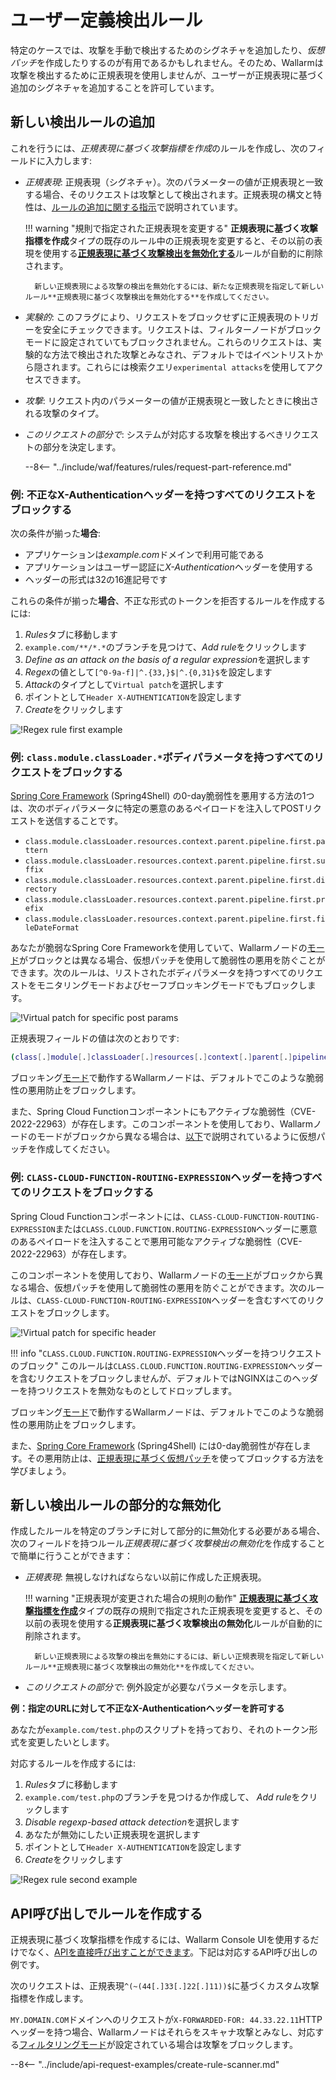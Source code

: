 [link-regex]:       https://github.com/yandex/pire

[img-regex-example1]:       ../../images/user-guides/rules/regex-rule-1.png
[img-regex-example2]:       ../../images/user-guides/rules/regex-rule-2.png
[img-regex-id]:             ../../images/user-guides/rules/regex-id.png

# ユーザー定義検出ルール

特定のケースでは、攻撃を手動で検出するためのシグネチャを追加したり、*仮想パッチ*を作成したりするのが有用であるかもしれません。そのため、Wallarmは攻撃を検出するために正規表現を使用しませんが、ユーザーが正規表現に基づく追加のシグネチャを追加することを許可しています。

## 新しい検出ルールの追加

これを行うには、*正規表現に基づく攻撃指標を作成*のルールを作成し、次のフィールドに入力します:

* *正規表現*: 正規表現（シグネチャ）。次のパラメーターの値が正規表現と一致する場合、そのリクエストは攻撃として検出されます。正規表現の構文と特性は、[ルールの追加に関する指示](add-rule.md#condition-type-regex)で説明されています。

    !!! warning "規則で指定された正規表現を変更する"
        **正規表現に基づく攻撃指標を作成**タイプの既存のルール中の正規表現を変更すると、その以前の表現を使用する[**正規表現に基づく攻撃検出を無効化する**](#partial-disabling-of-a-new-detection-rule)ルールが自動的に削除されます。

        新しい正規表現による攻撃の検出を無効化するには、新たな正規表現を指定して新しいルール**正規表現に基づく攻撃検出を無効化する**を作成してください。

* *実験的*: このフラグにより、リクエストをブロックせずに正規表現のトリガーを安全にチェックできます。リクエストは、フィルターノードがブロックモードに設定されていてもブロックされません。これらのリクエストは、実験的な方法で検出された攻撃とみなされ、デフォルトではイベントリストから隠されます。これらには検索クエリ`experimental attacks`を使用してアクセスできます。

* *攻撃*: リクエスト内のパラメーターの値が正規表現と一致したときに検出される攻撃のタイプ。

* *このリクエストの部分で*: システムが対応する攻撃を検出するべきリクエストの部分を決定します。

    --8<-- "../include/waf/features/rules/request-part-reference.md"

### 例: 不正なX-Authenticationヘッダーを持つすべてのリクエストをブロックする

次の条件が揃った**場合**:

* アプリケーションは*example.com*ドメインで利用可能である
* アプリケーションはユーザー認証に*X-Authentication*ヘッダーを使用する
* ヘッダーの形式は32の16進記号です

これらの条件が揃った**場合**、不正な形式のトークンを拒否するルールを作成するには:

1. *Rules*タブに移動します
2. `example.com/**/*.*`のブランチを見つけて、*Add rule*をクリックします
3. *Define as an attack on the basis of a regular expression*を選択します
4. *Regex*の値として`[^0-9a-f]|^.{33,}$|^.{0,31}$`を設定します
5. *Attack*のタイプとして`Virtual patch`を選択します
6. ポイントとして`Header X-AUTHENTICATION`を設定します
7. *Create*をクリックします

![!Regex rule first example][img-regex-example1]

### 例: `class.module.classLoader.*`ボディパラメータを持つすべてのリクエストをブロックする

[Spring Core Framework](https://docs.spring.io/spring-framework/docs/3.2.x/spring-framework-reference/html/overview.html) (Spring4Shell) の0-day脆弱性を悪用する方法の1つは、次のボディパラメータに特定の悪意のあるペイロードを注入してPOSTリクエストを送信することです。

* `class.module.classLoader.resources.context.parent.pipeline.first.pattern`
* `class.module.classLoader.resources.context.parent.pipeline.first.suffix`
* `class.module.classLoader.resources.context.parent.pipeline.first.directory`
* `class.module.classLoader.resources.context.parent.pipeline.first.prefix`
* `class.module.classLoader.resources.context.parent.pipeline.first.fileDateFormat`

あなたが脆弱なSpring Core Frameworkを使用していて、Wallarmノードの[モード](../../admin-en/configure-wallarm-mode.md#available-filtration-modes)がブロックとは異なる場合、仮想パッチを使用して脆弱性の悪用を防ぐことができます。次のルールは、リストされたボディパラメータを持つすべてのリクエストをモニタリングモードおよびセーフブロッキングモードでもブロックします。

![!Virtual patch for specific post params](../../images/user-guides/rules/regexp-rule-post-params-spring.png)

正規表現フィールドの値は次のとおりです:

```bash
(class[.]module[.]classLoader[.]resources[.]context[.]parent[.]pipeline[.]first[.])(pattern|suffix|directory|prefix|fileDateFormat)
```

ブロッキング[モード](../../admin-en/configure-wallarm-mode.md#available-filtration-modes)で動作するWallarmノードは、デフォルトでこのような脆弱性の悪用防止をブロックします。

また、Spring Cloud Functionコンポーネントにもアクティブな脆弱性（CVE-2022-22963）が存在します。このコンポーネントを使用しており、Wallarmノードのモードがブロックから異なる場合は、[以下](#example-block-all-requests-with-the-class-cloud-function-routing-expression-header)で説明されているように仮想パッチを作成してください。

### 例: `CLASS-CLOUD-FUNCTION-ROUTING-EXPRESSION`ヘッダーを持つすべてのリクエストをブロックする

Spring Cloud Functionコンポーネントには、`CLASS-CLOUD-FUNCTION-ROUTING-EXPRESSION`または`CLASS.CLOUD.FUNCTION.ROUTING-EXPRESSION`ヘッダーに悪意のあるペイロードを注入することで悪用可能なアクティブな脆弱性（CVE-2022-22963）が存在します。

このコンポーネントを使用しており、Wallarmノードの[モード](../../admin-en/configure-wallarm-mode.md#available-filtration-modes)がブロックから異なる場合、仮想パッチを使用して脆弱性の悪用を防ぐことができます。次のルールは、`CLASS-CLOUD-FUNCTION-ROUTING-EXPRESSION`ヘッダーを含むすべてのリクエストをブロックします。

![!Virtual patch for specific header](../../images/user-guides/rules/regexp-rule-header-spring.png)

!!! info "`CLASS.CLOUD.FUNCTION.ROUTING-EXPRESSION`ヘッダーを持つリクエストのブロック"
    このルールは`CLASS.CLOUD.FUNCTION.ROUTING-EXPRESSION`ヘッダーを含むリクエストをブロックしませんが、デフォルトではNGINXはこのヘッダーを持つリクエストを無効なものとしてドロップします。

ブロッキング[モード](../../admin-en/configure-wallarm-mode.md#available-filtration-modes)で動作するWallarmノードは、デフォルトでこのような脆弱性の悪用防止をブロックします。

また、[Spring Core Framework](https://docs.spring.io/spring-framework/docs/3.2.x/spring-framework-reference/html/overview.html) (Spring4Shell) には0-day脆弱性が存在します。その悪用防止は、[正規表現に基づく仮想パッチ](#example-block-all-requests-with-the-class-module-class-loader-body-parameters)を使ってブロックする方法を学びましょう。

## 新しい検出ルールの部分的な無効化

作成したルールを特定のブランチに対して部分的に無効化する必要がある場合、次のフィールドを持つルール*正規表現に基づく攻撃検出の無効化*を作成することで簡単に行うことができます：

- *正規表現*: 無視しなければならない以前に作成した正規表現。

    !!! warning "正規表現が変更された場合の規則の動作"
        [**正規表現に基づく攻撃指標を作成**](#adding-a-new-detection-rule)タイプの既存の規則で指定された正規表現を変更すると、その以前の表現を使用する**正規表現に基づく攻撃検出の無効化**ルールが自動的に削除されます。

        新しい正規表現による攻撃の検出を無効にするには、新しい正規表現を指定して新しいルール**正規表現に基づく攻撃検出の無効化**を作成してください。

- *このリクエストの部分で*: 例外設定が必要なパラメータを示します。

**例：指定のURLに対して不正なX-Authenticationヘッダーを許可する**

あなたが`example.com/test.php`のスクリプトを持っており、それのトークン形式を変更したいとします。

対応するルールを作成するには:

1. *Rules*タブに移動します
1. `example.com/test.php`のブランチを見つけるか作成して、 *Add rule*をクリックします
1. *Disable regexp-based attack detection*を選択します
1. あなたが無効にしたい正規表現を選択します
1. ポイントとして`Header X-AUTHENTICATION`を設定します
1. *Create*をクリックします

![!Regex rule second example][img-regex-example2]

## API呼び出しでルールを作成する

正規表現に基づく攻撃指標を作成するには、Wallarm Console UIを使用するだけでなく、[APIを直接呼び出すことができます](../../api/overview.md)。下記は対応するAPI呼び出しの例です。

次のリクエストは、正規表現`^(~(44[.]33[.]22[.]11))$`に基づくカスタム攻撃指標を作成します。

`MY.DOMAIN.COM`ドメインへのリクエストが`X-FORWARDED-FOR: 44.33.22.11`HTTPヘッダーを持つ場合、Wallarmノードはそれらをスキャナ攻撃とみなし、対応する[フィルタリングモード](../../admin-en/configure-wallarm-mode.md)が設定されている場合は攻撃をブロックします。

--8<-- "../include/api-request-examples/create-rule-scanner.md"